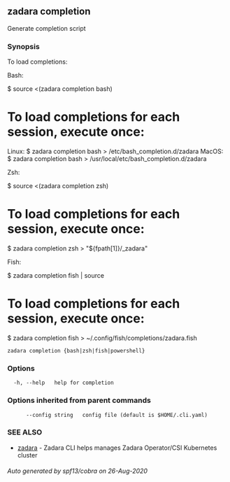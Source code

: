 ## zadara completion

Generate completion script

### Synopsis

To load completions:

Bash:

$ source <(zadara completion bash)

# To load completions for each session, execute once:
Linux:
  $ zadara completion bash > /etc/bash_completion.d/zadara
MacOS:
  $ zadara completion bash > /usr/local/etc/bash_completion.d/zadara

Zsh:

$ source <(zadara completion zsh)

# To load completions for each session, execute once:
$ zadara completion zsh > "${fpath[1]}/_zadara"

Fish:

$ zadara completion fish | source

# To load completions for each session, execute once:
$ zadara completion fish > ~/.config/fish/completions/zadara.fish


```
zadara completion {bash|zsh|fish|powershell}
```

### Options

```
  -h, --help   help for completion
```

### Options inherited from parent commands

```
      --config string   config file (default is $HOME/.cli.yaml)
```

### SEE ALSO

* [zadara](README.md)	 - Zadara CLI helps manages Zadara Operator/CSI Kubernetes cluster

###### Auto generated by spf13/cobra on 26-Aug-2020
